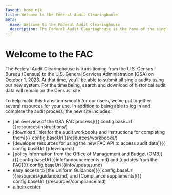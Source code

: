 ```yaml
---
layout: home.njk
title: Welcome to the Federal Audit Clearinghouse
meta:
  name: Welcome to the Federal Audit Clearinghouse
  description: The Federal Audit Clearinghouse is the home of the single audit process for the federal government awards system.
---
```


# Welcome to the FAC

The Federal Audit Clearinghouse is transitioning from the U.S. Census Bureau (Census) to the U.S. General Services Administration (GSA) on October 1, 2023. At that time, you'll be able to submit all single audits using our new system. For the time being, search and download of historical audit data will remain on the Census' site.

To help make this transition smooth for our users, we've put together several resources for your use. In addition to being able to log in and complete the audit process, the new site includes:
- [an overview of the GSA FAC process]({{ config.baseUrl }}resources/instructions/)
- [download links for the audit workbooks and instructions for completing them]({{ config.baseUrl }}resources/workbooks/)
- [developer resources for using the new FAC API to access audit data]({{ config.baseUrl }}developers)
- [policy information from the Office of Management and Budget (OMB)]({{ config.baseUrl }}info/announcements.md) and [updates from the FAC]({{ config.baseUrl }}info/updates.md)
- easy access to [the Uniform Guidance]({{ config.baseUrl }}resources/guidance.md) and [Compliance supplements]({{ config.baseUrl }}resources/compliance.md)
- [a help center](https://support.fac.gov/hc/en-us)